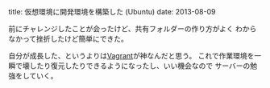 title: 仮想環境に開発環境を構築した (Ubuntu)
date: 2013-08-09


前にチャレンジしたことが会ったけど、共有フォルダーの作り方がよく
わからなかって挫折したけど簡単にできた。

自分が成長した、というよりは<a href="http://www.vagrantup.com/">Vagrant</a>が神なんだと思う。
これで作業環境を一瞬で壊したり復元したりできるようになったし、いい機会なので サーバーの勉強をしていく。








